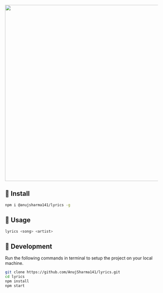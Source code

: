 
<p align="center">
    <img width="580" src="https://i.ibb.co/0VSsDzN/image.png" />
</p>

## :rocket: Install

```bash
npm i @anujsharma141/lyrics -g
```


## :pushpin: Usage

```bash
lyrics <song> <artist>
```

## :wrench: Development
Run the following commands in terminal to setup the project on your local machine.

```bash 
git clone https://github.com/AnujSharma141/lyrics.git
cd lyrics
npm install
npm start
```

